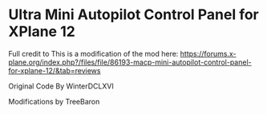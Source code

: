 # Ultra Mini Autopilot Control Panel for XPlane 12
Full credit to
This is a modification of the mod here: https://forums.x-plane.org/index.php?/files/file/86193-macp-mini-autopilot-control-panel-for-xplane-12/&tab=reviews

Original Code By WinterDCLXVI

Modifications by TreeBaron

